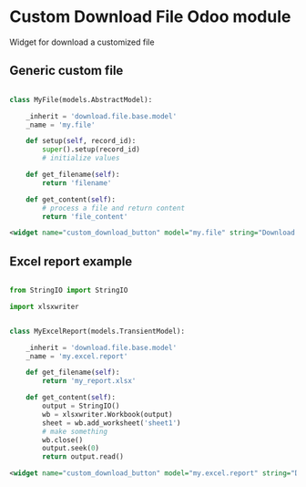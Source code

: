 # Custom Download File Odoo module

Widget for download a customized file

## Generic custom file

```python

class MyFile(models.AbstractModel):

    _inherit = 'download.file.base.model'
    _name = 'my.file'

    def setup(self, record_id):
        super().setup(record_id)
        # initialize values

    def get_filename(self):
        return 'filename'

    def get_content(self):
        # process a file and return content
        return 'file_content'
```

```xml
<widget name="custom_download_button" model="my.file" string="Download this file"/>
```



## Excel report example

```python

from StringIO import StringIO

import xlsxwriter


class MyExcelReport(models.TransientModel):

    _inherit = 'download.file.base.model'
    _name = 'my.excel.report'

    def get_filename(self):
        return 'my_report.xlsx'

    def get_content(self):
        output = StringIO()
        wb = xlsxwriter.Workbook(output)
        sheet = wb.add_worksheet('sheet1')
        # make something
        wb.close()
        output.seek(0)
        return output.read()

```

```xml
<widget name="custom_download_button" model="my.excel.report" string="Download Excel file"/>
```
